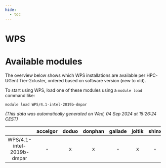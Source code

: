 ```yaml
---
hide:
  - toc
---
```


WPS
===

# Available modules


The overview below shows which WPS installations are available per HPC-UGent Tier-2cluster, ordered based on software version (new to old).

To start using WPS, load one of these modules using a `module load` command like:

```shell
module load WPS/4.1-intel-2019b-dmpar
```

*(This data was automatically generated on Wed, 04 Sep 2024 at 15:26:24 CEST)*  

| |accelgor|doduo|donphan|gallade|joltik|shinx|skitty|
| :---: | :---: | :---: | :---: | :---: | :---: | :---: | :---: |
|WPS/4.1-intel-2019b-dmpar|-|x|x|-|x|-|x|
